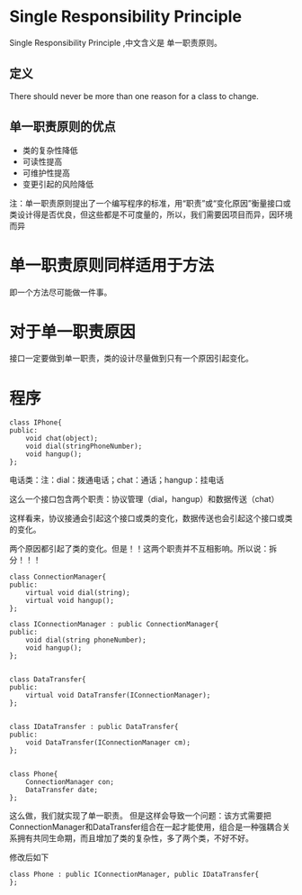 # Single Responsibility Principle

Single Responsibility Principle ,中文含义是 单一职责原则。

## 定义

There should never be more than one reason for a class to change.

## 单一职责原则的优点

* 类的复杂性降低
* 可读性提高
* 可维护性提高
* 变更引起的风险降低

注：单一职责原则提出了一个编写程序的标准，用“职责”或“变化原因”衡量接口或类设计得是否优良，但这些都是不可度量的，所以，我们需要因项目而异，因环境而异


# 单一职责原则同样适用于方法

即一个方法尽可能做一件事。

# 对于单一职责原因

接口一定要做到单一职责，类的设计尽量做到只有一个原因引起变化。


# 程序

````
class IPhone{
public:
    void chat(object);
    void dial(stringPhoneNumber);
    void hangup();
};

````

电话类：注：dial：拨通电话；chat：通话；hangup：挂电话

这么一个接口包含两个职责：协议管理（dial，hangup）和数据传送（chat）

这样看来，协议接通会引起这个接口或类的变化，数据传送也会引起这个接口或类的变化。

两个原因都引起了类的变化。但是！！这两个职责并不互相影响。所以说：拆分！！！


````
class ConnectionManager{
public:
    virtual void dial(string);
    virtual void hangup();
};

class IConnectionManager : public ConnectionManager{
public:
    void dial(string phoneNumber);
    void hangup();
};


class DataTransfer{
public:
    virtual void DataTransfer(IConnectionManager);
};


class IDataTransfer : public DataTransfer{
public:
    void DataTransfer(IConnectionManager cm);
};


class Phone{
    ConnectionManager con;
    DataTransfer date;
};

````

这么做，我们就实现了单一职责。
但是这样会导致一个问题：该方式需要把ConnectionManager和DataTransfer组合在一起才能使用，组合是一种强耦合关系拥有共同生命期，而且增加了类的复杂性，多了两个类，不好不好。

修改后如下
````
class Phone : public IConnectionManager, public IDataTransfer{
};
````




